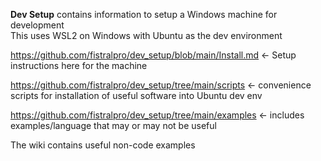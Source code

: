 **Dev Setup** contains information to setup a Windows machine for development  
This uses WSL2 on Windows with Ubuntu as the dev environment  

https://github.com/fistralpro/dev_setup/blob/main/Install.md  <- Setup instructions here for the machine

https://github.com/fistralpro/dev_setup/tree/main/scripts  <- convenience scripts for installation of useful software into Ubuntu dev env

https://github.com/fistralpro/dev_setup/tree/main/examples  <- includes examples/language that may or may not be useful

The wiki contains useful non-code examples
